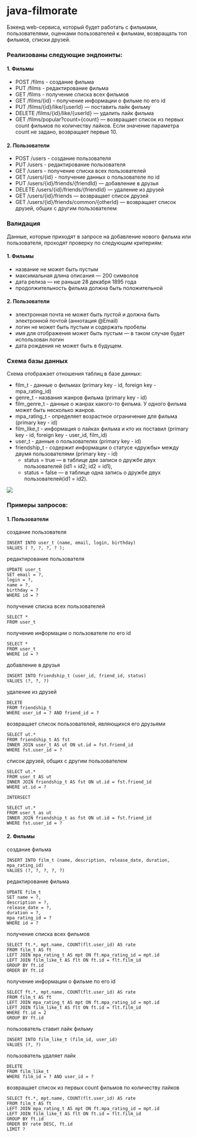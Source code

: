 # java-filmorate

Бэкенд web-сервиса, который будет работать с фильмами, пользователями, оценками пользователей к фильмам,
возвращать топ фильмов, списки друзей.

### Реализованы следующие эндпоинты:

#### 1. Фильмы

* POST /films - создание фильма
* PUT /films - редактирование фильма
* GET /films - получение списка всех фильмов
* GET /films/{id} - получение информации о фильме по его id
* PUT /films/{id}/like/{userId} — поставить лайк фильму
* DELETE /films/{id}/like/{userId} — удалить лайк фильма
* GET /films/popular?count={count} — возвращает список из первых count фильмов по количеству лайков.
  Если значение параметра count не задано, возвращает первые 10.

#### 2. Пользователи

* POST /users - создание пользователя
* PUT /users - редактирование пользователя
* GET /users - получение списка всех пользователей
* GET /users/{id} - получение данных о пользователе по id
* PUT /users/{id}/friends/{friendId} — добавление в друзья
* DELETE /users/{id}/friends/{friendId} — удаление из друзей
* GET /users/{id}/friends — возвращает список друзей
* GET /users/{id}/friends/common/{otherId} — возвращает список друзей, общих с другим пользователем

### Валидация

Данные, которые приходят в запросе на добавление нового фильма или пользователя,
проходят проверку по следующим критериям:

#### 1. Фильмы

* название не может быть пустым
* максимальная длина описания — 200 символов
* дата релиза — не раньше 28 декабря 1895 года
* продолжительность фильма должна быть положительной

#### 2. Пользователи

* электронная почта не может быть пустой и должна быть электронной почтой (аннотация @Email)
* логин не может быть пустым и содержать пробелы
* имя для отображения может быть пустым — в таком случае будет использован логин
* дата рождения не может быть в будущем.

### Схема базы данных

Схема отображает отношения таблиц в базе данных:

* film_t - данные о фильмах (primary key - id, foreign key - mpa_rating_id)
* genre_t - названия жанров фильма (primary key - id)
* film_genre_t - данные о жанрах какого-то фильма. У одного фильма может быть несколько жанров.
* mpa_rating_t - определяет возрастное ограничение для фильма (primary key - id)
* film_like_t - информация о лайках фильма и кто их поставил (primary key - id, foreign key - user_id, film_id)
* user_t - данные о пользователях (primary key - id)
* friendship_t - содержит информации о статусе «дружбы» между двумя пользователями (primary key - id)
    * status = true — в таблице две записи о дружбе двух пользователей (id1 = id2; id2 = id1),
    * status = false — в таблице одна запись о дружбе двух пользователей(id1 = id2).

![](https://github.com/DaryaSerova/java-filmorate/compare/main...БД_java-filmorate?expand=1)

### Примеры запросов:

#### 1. Пользователи

создание пользователя

```
INSERT INTO user_t (name, email, login, birthday)
VALUES ( ?, ?, ?, ? );
```

редактирование пользователя

```
UPDATE user_t
SET email = ?,
login = ?,
name = ?,
birthday = ?
WHERE id = ?
```

получение списка всех пользователей

```
SELECT *
FROM user_t
```

получение информации о пользователе по его id

```
SELECT *
FROM user_t
WHERE id = ?
```

добавление в друзья

```
INSERT INTO friendship_t (user_id, friend_id, status)
VALUES (?, ?, ?)
```

удаление из друзей

```
DELETE
FROM friendship_t
WHERE user_id = ? AND friend_id = ?
```

возвращает список пользователей, являющихся его друзьями

```
SELECT ut.*
FROM friendship_t AS fst
INNER JOIN user_t AS ut ON ut.id = fst.friend_id
WHERE fst.user_id = ?
```

список друзей, общих с другим пользователем

```
SELECT ut.*
FROM user_t AS ut
INNER JOIN friendship_t AS fst ON ut.id = fst.friend_id
WHERE ut.id = ?

INTERSECT

SELECT ut.*
FROM user_t as ut
INNER JOIN friendship_t as fst ON ut.id = fst.friend_id
WHERE fst.user_id = ?
```

#### 2. Фильмы

создание фильма

```
INSERT INTO film_t (name, description, release_date, duration, mpa_rating_id)
VALUES (?, ?, ?, ?, ?)
```

редактирование фильма

```
UPDATE film_t
SET name = ?,
description = ?,
release_date = ?,
duration = ?,
mpa_rating_id = ?
WHERE id = ?
```

получение списка всех фильмов

```
SELECT ft.*, mpt.name, COUNT(flt.user_id) AS rate
FROM film_t AS ft
LEFT JOIN mpa_rating_t AS mpt ON ft.mpa_rating_id = mpt.id
LEFT JOIN film_like_t AS flt ON ft.id = flt.film_id
GROUP BY ft.id
ORDER BY ft.id
```

получение информации о фильме по его id

```
SELECT ft.*, mpt.name, COUNT(flt.user_id) AS rate
FROM film_t AS ft
LEFT JOIN mpa_rating_t AS mpt ON ft.mpa_rating_id = mpt.id
LEFT JOIN film_like_t AS flt ON ft.id = flt.film_id
WHERE ft.id = 2
GROUP BY ft.id
```

пользователь ставит лайк фильму

```
INSERT INTO film_like_t (film_id, user_id)
VALUES (?, ?)
```

пользователь удаляет лайк

```
DELETE
FROM film_like_t
WHERE film_id = ? AND user_id = ?
```

возвращает список из первых count фильмов по количеству лайков

```
SELECT ft.*, mpt.name, COUNT(flt.user_id) AS rate
FROM film_t AS ft
LEFT JOIN mpa_rating_t AS mpt ON ft.mpa_rating_id = mpt.id
LEFT JOIN film_like_t AS flt ON ft.id = flt.film_id
GROUP BY ft.id
ORDER BY rate DESC, ft.id
LIMIT ?
```
